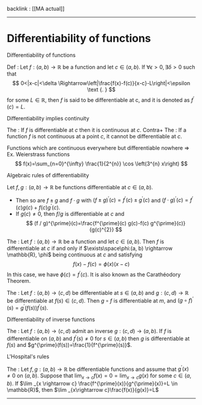 backlink : [[MA actual]]

---
# Differentiability of functions
<span class="yellow">Differentiability of functions</span>

<span class="blue">Def</span> : Let $f:(a, b) \rightarrow \mathbb{R}$ be a function and let $c \in(a, b)$. If $\forall\epsilon>0, \exists\delta>0$ such that
$$
0<|x-c|<\delta \Rightarrow\left|\frac{f(x)-f(c)}{x-c}-L\right|<\epsilon \text {. }
$$
for some $L\in\mathbb{R}$, then $f$ is said to be differentiable at c, and it is denoted as $f^{\prime}(c)=L$.

<span class="yellow">Differentiability implies continuity</span>

<span class="orange">The</span> : If $f$ is differentiable at $c$ then it is continuous at $c$.
<span class="red">Contra+ The</span> : If a function $f$ is not continuous at a point $c$, it cannot be differentiable at $c$.

<span class="green">Functions which are continuous everywhere but differentiable nowhere =></span> 
Ex. Weierstrass functions
$$
f(x)=\sum_{n=0}^{\infty} \frac{1}{2^{n}} \cos \left(3^{n} x\right)
$$

<span class="yellow">Algebraic rules of differentiability</span>

Let $f, g:(a, b) \rightarrow \mathbb{R}$ be functions differentiable at $c \in(a, b)$. 
- Then so are $f \pm g$ and $f \cdot g$ with $(f \pm g)^{\prime}(c)=f^{\prime}(c) \pm g^{\prime}(c)$ and $(f \cdot g)^{\prime}(c)=f^{\prime}(c) g(c)+f(c) g^{\prime}(c)$.
- If $g(c) \neq 0$, then $f / g$ is differentiable at $c$ and
$$
(f / g)^{\prime}(c)=\frac{f^{\prime}(c) g(c)-f(c) g^{\prime}(c)}{g(c)^{2}}
$$

<span class="orange">The</span> : Let $f:(a, b) \rightarrow \mathbb{R}$ be a function and let $c \in(a, b)$. Then $f$ is differentiable at $c$ if and only if $\exists\space\phi:(a, b) \rightarrow \mathbb{R}, \phi$ being continuous at $c$ and satisfying
$$
f(x)-f(c)=\phi(x)(x-c)
$$
In this case, we have $\phi(c)=f^{\prime}(c)$.
It is also known as the Carathéodory Theorem.

<span class="orange">The</span> : Let $f:(a, b) \rightarrow(c, d)$ be differentiable at $s \in(a, b)$ and $g:(c, d) \rightarrow \mathbb{R}$ be differentiable at $f(s) \in(c, d)$. Then $g \circ f$ is differentiable at $m$, and $(g \circ f)^{\prime}(s)=g^{\prime}(f(s)) f^{\prime}(s)$.

<span class="yellow">Differentiability of inverse functions</span>

<span class="orange">The</span> : Let $f:(a, b) \rightarrow(c, d)$ admit an inverse $g:(c, d) \rightarrow(a, b)$. If $f$ is differentiable on $(a, b)$ and $f^{\prime}(s) \neq 0$ for $s \in(a, b)$ then $g$ is differentiable at $f(s)$ and $g^{\prime}(f(s))=\frac{1}{f^{\prime}(s)}$.

<span class="yellow">L'Hospital's rules</span>

<span class="orange">The</span> : Let $f, g:(a, b) \rightarrow \mathbb{R}$ be differentiable functions and assume that $g^{\prime}(x) \neq 0$ on $(a, b)$. 
Suppose that $\lim _{x \rightarrow c} f(x)=0=\lim _{x \rightarrow c} g(x)$ for some $c \in(a, b)$. If $\lim _{x \rightarrow c} \frac{f^{\prime}(x)}{g^{\prime}(x)}=L \in \mathbb{R}$, then $\lim _{x\rightarrow c}\frac{f(x)}{g(x)}=L$

---
